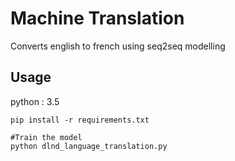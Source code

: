 Machine Translation
=======

Converts english to french using seq2seq modelling
## Usage

python : 3.5
```
pip install -r requirements.txt

#Train the model
python dlnd_language_translation.py
```
